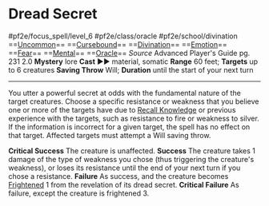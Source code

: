 # Dread Secret
#pf2e/focus_spell/level_6 #pf2e/class/oracle #pf2e/school/divination 
==[Uncommon](../../../../../TTRPGShare-Pathfinder-2E-Vault/rules/traits/uncommon.md)== ==[Cursebound](../../../Traits/Cursebound.md)== ==[Divination](../../../../../TTRPGShare-Pathfinder-2E-Vault/rules/traits/divination.md)== ==[Emotion](../../../../../TTRPGShare-Pathfinder-2E-Vault/rules/traits/emotion.md)== ==[Fear](../../Arcane_Tradition/Level%201/Fear.md)== ==[Mental](../../../../../TTRPGShare-Pathfinder-2E-Vault/rules/traits/mental.md)== ==[Oracle](../../../Traits/Oracle.md)==
*Source* Advanced Player's Guide pg. 231 2.0
**Mystery** lore
**Cast** ►► material, somatic
**Range** 60 feet; **Targets** up to 6 creatures
**Saving Throw** Will; **Duration** until the start of your next turn

---
You utter a powerful secret at odds with the fundamental nature of the target creatures. Choose a specific resistance or weakness that you believe one or more of the targets have due to [Recall Knowledge](../../../Rules/Actions/Recall%20Knowledge.md) or previous experience with the targets, such as resistance to fire or weakness to silver. If the information is incorrect for a given target, the spell has no effect on that target. Affected targets must attempt a Will saving throw.

**Critical Success** The creature is unaffected.
**Success** The creature takes 1 damage of the type of weakness you chose (thus triggering the creature's weakness), or loses its resistance until the end of your next turn if you chose a resistance.
**Failure** As success, and the creature becomes [Frightened](../../../Conditions/Frightened.md) 1 from the revelation of its dread secret.
**Critical Failure** As failure, except the creature is frightened 3.